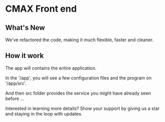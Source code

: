 # CMAX Front end

## What's New

We've refactored the code, making it much flexible, faster and cleaner.

## How it work

The app will contains the entire application.

In the '/app', you will see a few configuration files and the program on '/app/src'.

And then src folder provides the service you might have already seen before
...

Interested in learning more details?
Show your support by giving us a star and staying in the loop with updates.
